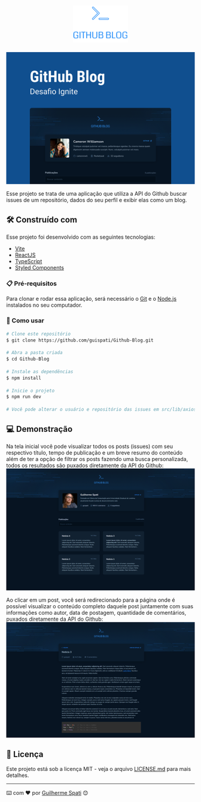 <h1 align="center">
    <img src=".github/logo.png" alt="Github Blog" title="Github Blog" />
</h1>

<span align="center">
    <img src=".github/cover.png" alt="Capa Github Blog" title="Capa Github Blog" />
</span>

Esse projeto se trata de uma aplicação que utiliza a API do Github buscar issues de um repositório, dados do seu perfil e exibir elas como um blog.

## 🛠️ Construído com

Esse projeto foi desenvolvido com as seguintes tecnologias:

- [Vite](https://vitejs.dev)
- [ReactJS](https://reactjs.org)
- [TypeScript](https://www.typescriptlang.org/)
- [Styled Components](https://styled-components.com)

### 📋 Pré-requisitos

Para clonar e rodar essa aplicação, será necessário o [Git](https://git-scm.com) e o [Node.js](https://nodejs.org/en/) instalados no seu computador.

### 🔧 Como usar

```bash
# Clone este repositório
$ git clone https://github.com/guispati/Github-Blog.git

# Abra a pasta criada
$ cd Github-Blog

# Instale as dependências
$ npm install

# Inicie o projeto
$ npm run dev

# Você pode alterar o usuário e repositório das issues em src/lib/axios.ts
```

## 💻 Demonstração

Na tela inicial você pode visualizar todos os posts (issues) com seu respectivo título, tempo de publicação e um breve resumo do conteúdo além de ter a opção de filtrar os posts fazendo uma busca personalizada, todos os resultados são puxados diretamente da API do Github:
<img src=".github/home.png" alt="Tela inicial da aplicação" title="Tela inicial da aplicação" />

Ao clicar em um post, você será redirecionado para a página onde é possível visualizar o conteúdo completo daquele post juntamente com suas informações como autor, data de postagem, quantidade de comentários, puxados diretamente da API do Github:
<img src=".github/post.png" alt="Tela de post" title="Tela de post" />

## 📄 Licença

Este projeto está sob a licença MIT - veja o arquivo [LICENSE.md](LICENSE.md) para mais detalhes.

---
⌨️ com ❤️ por [Guilherme Spati](https://github.com/guispati) 😊